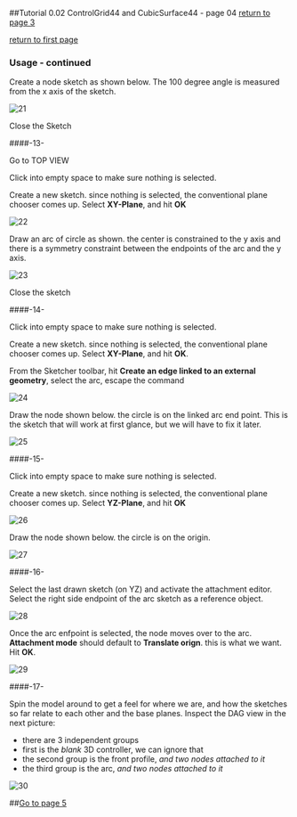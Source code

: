 ##Tutorial 0.02 ControlGrid44 and CubicSurface44 - page 04
[return to page 3](https://github.com/edwardvmills/NURBSlib_EVM/blob/gh-pages/Tutorial%200.02%20ControlGrid44%20and%20CubicSurface44%20-%20page%2003.md)

[return to first page](https://github.com/edwardvmills/NURBSlib_EVM/blob/gh-pages/Tutorial%200.02%20ControlGrid44%20and%20CubicSurface44%20-%20page%2001.md)
### Usage - continued

Create a node sketch as shown below. The 100 degree angle is measured from the x axis of the sketch.

![21](https://github.com/edwardvmills/NURBSlib_EVM/blob/master/Tutorial%20Models/ControlGridd44%20and%20CubicSurface44/ControlGrid44%20and%20CubicSurface44%2021.png?raw=true)

Close the Sketch

####-13-

Go to TOP VIEW

Click into empty space to make sure nothing is selected.

Create a new sketch. since nothing is selected, the conventional plane chooser comes up. Select **XY-Plane**, and hit **OK**

![22](https://github.com/edwardvmills/NURBSlib_EVM/blob/master/Tutorial%20Models/ControlGridd44%20and%20CubicSurface44/ControlGrid44%20and%20CubicSurface44%2022.png?raw=true)

Draw an arc of circle as shown. the center is constrained to the y axis and there is a symmetry constraint between the endpoints of the arc and the y axis.

![23](https://github.com/edwardvmills/NURBSlib_EVM/blob/master/Tutorial%20Models/ControlGridd44%20and%20CubicSurface44/ControlGrid44%20and%20CubicSurface44%2023.png?raw=true)

Close the sketch

####-14-

Click into empty space to make sure nothing is selected.

Create a new sketch. since nothing is selected, the conventional plane chooser comes up. Select **XY-Plane**, and hit **OK**.

From the Sketcher toolbar, hit **Create an edge linked to an external geometry**, select the arc, escape the command

![24](https://github.com/edwardvmills/NURBSlib_EVM/blob/master/Tutorial%20Models/ControlGridd44%20and%20CubicSurface44/ControlGrid44%20and%20CubicSurface44%2024.png?raw=true)

Draw the node shown below. the circle is on the linked arc end point. This is the sketch that will work at first glance, but we will have to fix it later.

![25](https://github.com/edwardvmills/NURBSlib_EVM/blob/master/Tutorial%20Models/ControlGridd44%20and%20CubicSurface44/ControlGrid44%20and%20CubicSurface44%2025.png?raw=true)

####-15-

Click into empty space to make sure nothing is selected.

Create a new sketch. since nothing is selected, the conventional plane chooser comes up. Select **YZ-Plane**, and hit **OK**


![26](https://github.com/edwardvmills/NURBSlib_EVM/blob/master/Tutorial%20Models/ControlGridd44%20and%20CubicSurface44/ControlGrid44%20and%20CubicSurface44%2026.png?raw=true)


Draw the node shown below. the circle is on the origin.

![27](https://github.com/edwardvmills/NURBSlib_EVM/blob/master/Tutorial%20Models/ControlGridd44%20and%20CubicSurface44/ControlGrid44%20and%20CubicSurface44%2027.png?raw=true)

####-16-

Select the last drawn sketch (on YZ) and activate the attachment editor. Select the right side endpoint of the arc sketch as a reference object.

![28](https://github.com/edwardvmills/NURBSlib_EVM/blob/master/Tutorial%20Models/ControlGridd44%20and%20CubicSurface44/ControlGrid44%20and%20CubicSurface44%2028.png?raw=true)

Once the arc enfpoint is selected, the node moves over to the arc. **Attachment mode** should default to **Translate orign**. this is what we want. Hit **OK**.

![29](https://github.com/edwardvmills/NURBSlib_EVM/blob/master/Tutorial%20Models/ControlGridd44%20and%20CubicSurface44/ControlGrid44%20and%20CubicSurface44%2029.png?raw=true)

####-17-

Spin the model around to get a feel for where we are, and how the sketches so far relate to each other and the base planes. Inspect the DAG view in the next picture:
* there are 3 independent groups
* first is the _blank_ 3D controller, we can ignore that
* the second group is the front profile, _and two nodes attached to it_
* the third group is the arc,  _and two nodes attached to it_

![30](https://github.com/edwardvmills/NURBSlib_EVM/blob/master/Tutorial%20Models/ControlGridd44%20and%20CubicSurface44/ControlGrid44%20and%20CubicSurface44%2030.png?raw=true)

##[Go to page 5](https://github.com/edwardvmills/NURBSlib_EVM/blob/gh-pages/Tutorial%200.02%20ControlGrid44%20and%20CubicSurface44%20-%20page%2005.md)
